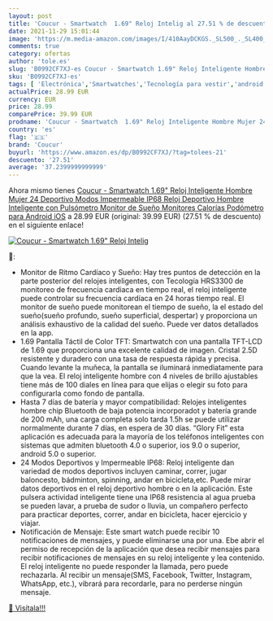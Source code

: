 ```yaml
---
layout: post
title: 'Coucur - Smartwatch  1.69" Reloj Intelig al 27.51 % de descuento'
date: 2021-11-29 15:01:44
image: 'https://m.media-amazon.com/images/I/410AayDCKGS._SL500_._SL400_.jpg'
comments: true
category: ofertas
author: 'tole.es'
slug: 'B0992CF7XJ-es Coucur - Smartwatch 1.69" Reloj Inteligente Hombre Mujer...'
sku: 'B0992CF7XJ-es'
tags: [ 'Electrónica','Smartwatches','Tecnología para vestir','android','coucur', ]
actualPrice: 28.99 EUR
currency: EUR
price: 28.99
comparePrice: 39.99 EUR
prodname: 'Coucur - Smartwatch  1.69" Reloj Inteligente Hombre Mujer 24 Deportivo Modos Impermeable IP68 Reloj Deportivo Hombre Inteligente con Pulsómetro Monitor de Sueño Monitores Calorías Podómetro para Android iOS'
country: 'es'
flag: '🇪🇸'
brand: 'Coucur'
buyurl: 'https://www.amazon.es/dp/B0992CF7XJ/?tag=tolees-21'
descuento: '27.51'
average: '37.2399999999999'
---
```


Ahora mismo tienes [Coucur - Smartwatch  1.69" Reloj Inteligente Hombre Mujer 24 Deportivo Modos Impermeable IP68 Reloj Deportivo Hombre Inteligente con Pulsómetro Monitor de Sueño Monitores Calorías Podómetro para Android iOS](https://www.amazon.es/dp/B0992CF7XJ/?tag=tolees-21) a 28.99 EUR (original: 39.99 EUR) (27.51 %  de descuento) en el siguiente enlace!

[![Coucur - Smartwatch  1.69" Reloj Intelig](https://m.media-amazon.com/images/I/410AayDCKGS._SL500_._SL400_.jpg)](https://www.amazon.es/dp/B0992CF7XJ/?tag=tolees-21)

🔎:

- Monitor de Ritmo Cardíaco y Sueño: Hay tres puntos de detección en la parte posterior del relojes inteligentes, con Tecología HRS3300 de monitoreo de frecuencia cardiaca en tiempo real, el reloj inteligente puede controlar su frecuencia cardíaca en 24 horas tiempo real. El monitor de sueño puede monitorean el tiempo de sueño, la el estado del sueño(sueño profundo, sueño superficial, despertar) y proporciona un análisis exhaustivo de la calidad del sueño. Puede ver datos detallados en la app.
- 1.69 Pantalla Táctil de Color TFT: Smartwatch con una pantalla TFT-LCD de 1.69 que proporciona una excelente calidad de imagen. Cristal 2.5D resistente y duradero con una tasa de respuesta rápida y precisa. Cuando levante la muñeca, la pantalla se iluminará inmediatamente para que la vea. El reloj inteligente hombre con 4 niveles de brillo ajustables tiene más de 100 diales en línea para que elijas o elegir su foto para configurarla como fondo de pantalla.
- Hasta 7 días de batería y mayor compatibilidad: Relojes inteligentes hombre chip Bluetooth de baja potencia incorporadot y batería grande de 200 mAh, una carga completa solo tarda 1.5h se puede utilizar normalmente durante 7 días, en espera de 30 días. “Glory Fit” esta aplicación es adecuada para la mayoría de los teléfonos inteligentes con sistemas que admiten bluetooth 4.0 o superior, ios 9.0 o superior, android 5.0 o superior.
- 24 Modos Deportivos y Impermeable IP68: Reloj inteligente dan variedad de modos deportivos incluyen caminar, correr, jugar baloncesto, bádminton, spinning, andar en bicicleta,etc. Puede mirar datos deportivos en el reloj deportivo hombre o en la aplicación. Este pulsera actividad inteligente tiene una IP68 resistencia al agua prueba se pueden lavar, a prueba de sudor o lluvia, un compañero perfecto para practicar deportes, correr, andar en bicicleta, hacer ejercicio y viajar.
- Notificación de Mensaje: Este smart watch puede recibir 10 notificaciones de mensajes, y puede eliminarse una por una. Ebe abrir el permiso de recepción de la aplicación que desea recibir mensajes para recibir notificaciones de mensajes en su reloj inteligente y lea contenido. El reloj inteligente no puede responder la llamada, pero puede rechazarla. Al recibir un mensaje(SMS, Facebook, Twitter, Instagram, WhatsApp, etc.), vibrará para recordarle, para no perderse ningún mensaje.

[🛒 Visítala!!!](https://www.amazon.es/dp/B0992CF7XJ/?tag=tolees-21)
